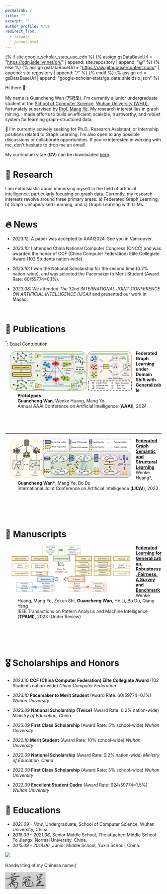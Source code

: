 ```yaml
---
permalink: /
title: ""
excerpt: ""
author_profile: true
redirect_from: 
  - /about/
  - /about.html
---
```


{% if site.google_scholar_stats_use_cdn %}
{% assign gsDataBaseUrl = "https://cdn.jsdelivr.net/gh/" | append: site.repository | append: "@" %}
{% else %}
{% assign gsDataBaseUrl = "https://raw.githubusercontent.com/" | append: site.repository | append: "/" %}
{% endif %}
{% assign url = gsDataBaseUrl | append: "google-scholar-stats/gs_data_shieldsio.json" %}

<span class='anchor' id='about-me'></span>

Hi there 👋!

My name is Guancheng Wan (万冠呈), I'm currently a junior undergraduate student at the [School of Computer Science](https://cs.whu.edu.cn/), [Wuhan University (WHU)](https://www.whu.edu.cn/), fortunately supervised by [Prof. Mang Ye](https://marswhu.github.io/index.html). My research interest lies in graph mining. I made efforts to build an efficient, scalable, trustworthy, and robust system for learning graph-structured data.




🌟 I'm currently actively seeking for Ph.D., Research Assistant, or internship positions related to Graph Learning. I'm also open to any possible discussions or collaborate opportunities. If you're interested in working with me, don't hesitate to drop me an email! 

My curriculum vitae (**CV**) can be downloaded [here](https://github.com/GuanchengWan/guanchengWan.github.io/raw/master/docs/GuanchengWan_cv.pdf). 

# 🔎 Research 
I am enthusiastic about immersing myself in the field of artificial intelligence, particularly focusing on graph data. Currently, my research interests revolve around three primary areas: a) Federated Graph Learning, b) Graph Unsupervised Learning, and c) Graph Learning with LLMs.

# 🔥 News

- *2023.12:* A paper was accepted to AAAI2024. See you in Vancouver.

- *2023.10:* I attended China National Computer Congress (CNCC) and was awarded the honor of CCF (China Computer Federation) Elite Collegiate Award (102 Students nation-wide).

- *2023.10:* I won the National Scholarship for the second time (0.2% nation-wide), and was selected the Pacemaker to Merit Student  (Award Rate: 60/59774=0.1%).

- *2023.08:* We attended *The 32nd INTERNATIONAL JOINT
CONFERENCE ON ARTIFICIAL INTELLIGENCE (IJCAI)* and presented our work in Macao.

<br/>




# 📃 Publications 

$^*$: Equal Contribution   
<dl>
  <dt><img align="left"  width="400"
 wspace="20" hspace="10" src="../images/fggp.png"></dt>
  <dd><strong> Federated Graph Learning under Domain Shift with Generalizable Prototypes</strong></dd>
  <dd><strong>Guancheng Wan</strong>, Wenke Huang, Mang Ye</dd>
    <dd> Annual AAAI Conference on Artificial Intelligence (<strong>AAAI</strong>), 2024</dd>

</dl>
<br />
<br />

<br />

---
<dl>
  <dt><img align="left" width="400"
hspace="10"   wspace="20" src="../images/fgssl.png"></dt>
  <dd><a href="https://marswhu.github.io/publications/files/FGSSL.pdf"><strong>Federated Graph Semantic and Structural Learning</strong></a></dd>
  <dd>Wenke Huang*, <strong>Guancheng Wan*</strong>, Mang Ye, Bo Du</dd>
  <dd> International Joint Conference on Artificial Intelligence (<strong>IJCAI</strong>), 2023  </dd>
  <!-- <dd>
    <a href="https://marswhu.github.io/publications/files/FGSSL.pdf">[Paper]</a> 
    <a href="">[Code]</a>
  </dd> -->
  <!-- <p><br /><br /></p> -->
</dl>
<br />
<br />
<br />
<br/>






# 📝 Manuscripts




<dl>
  <dt><img align="left" width="400"
hspace="10" wspace="20" src="../images/flsurvey.png">
</dt>
  <dd><a href="https://arxiv.org/abs/2311.06750"><strong>Federated Learning for Generalization, Robustness, Fairness: A Survey and Benchmark</strong></a></dd>
  <dd>Wenke Huang, Mang Ye, Zekun Shi, <strong>Guancheng Wan</strong>, He Li, Bo Du,  Qiang Yang
  </dd>
    <dd>IEEE Transactions on Pattern Analysis and Machine Intelligence (<strong>TPAMI</strong>), 2023 (Under Review) </dd>
</dl>



<br/><br/><br/><br/>




# 🎖 Scholarships and Honors

- 2023.10 **CCF (China Computer Federation) Elite Collegiate Award** (102 Students nation-wide) *China Computer Federation*

- *2023.10* **Pacemaker to Merit Student** (Award Rate: 60/59774=0.1%) *Wuhan University*
- *2023.09* **National Scholarship** **(Twice)** (Award Rate: 0.2% nation-wide) *Ministry of Education, China* 
- *2023.09* **First Class Scholarship** (Award Rate: 5% school-wide) *Wuhan University* 

- *2022.10* **Merit Student**  (Award Rate: 10% school-wide) *Wuhan University* 
- *2022.09* **National Scholarship** (Award Rate: 0.2% nation-wide) *Ministry of Education, China* 
- *2022.09* **First Class Scholarship** (Award Rate: 5% school-wide) *Wuhan University* 
- *2022.09* **Excellent Student Cadre** (Award Rate: 924/59774=1.5%) *Wuhan University*



# 📖 Educations
- *2021.09 - Now*, Undergraduate, School of Computer Science, Wuhan University, China. 
- *2018.09 - 2021.06*, Senior Middle School, The attached Middle School To Jiangxi Normal University, China.
- *2015.09 - 2018.06*, Junior Middle School, Yuxin School, China.


<dl><a href="https://clustrmaps.com/site/1bxa7" title="Visit tracker"><img src="//clustrmaps.com/map_v2.png?cl=080808&w=400&t=n&d=3d-gAqSb6Wx-DoL_BIvviv0g9ivHnOPl9-3M98ywjqw&co=ffffff&ct=808080" /></a></dl>


Handwriting of my Chinese name:)
<dl><img align="left" height="auto"  width="130"
 src="../images/handwrite.png"></dl>